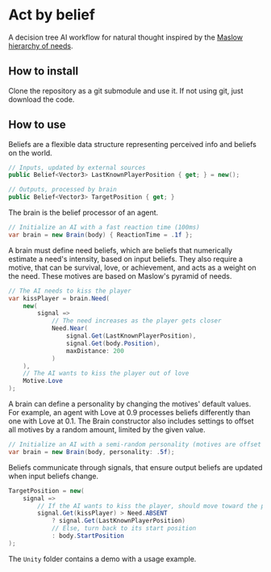 # Act by belief

A decision tree AI workflow for natural thought inspired by the [Maslow hierarchy of needs](https://wikipedia.org/wiki/Maslow%27s_hierarchy_of_needs).

## How to install

Clone the repository as a git submodule and use it. If not using git, just download the code.

## How to use

Beliefs are a flexible data structure representing perceived info and beliefs on the world.

```csharp
// Inputs, updated by external sources
public Belief<Vector3> LastKnownPlayerPosition { get; } = new();

// Outputs, processed by brain
public Belief<Vector3> TargetPosition { get; }
```

The brain is the belief processor of an agent.

```csharp
// Initialize an AI with a fast reaction time (100ms)
var brain = new Brain(body) { ReactionTime = .1f };
```

A brain must define need beliefs, which are beliefs that numerically estimate a need's intensity, based on input beliefs. They also require a motive, that can be survival, love, or achievement, and acts as a weight on the need. These motives are based on Maslow's pyramid of needs.

```csharp
// The AI needs to kiss the player
var kissPlayer = brain.Need(
    new(
        signal =>
            // The need increases as the player gets closer
            Need.Near(
                signal.Get(LastKnownPlayerPosition),
                signal.Get(body.Position),
                maxDistance: 200
            )
    ),
    // The AI wants to kiss the player out of love
    Motive.Love
);
```

A brain can define a personality by changing the motives' default values. For example, an agent with Love at 0.9 processes beliefs differently than one with Love at 0.1. The Brain constructor also includes settings to offset all motives by a random amount, limited by the given value.

```csharp
// Initialize an AI with a semi-random personality (motives are offset by a max of +-0.5)
var brain = new Brain(body, personality: .5f);
```

Beliefs communicate through signals, that ensure output beliefs are updated when input beliefs change.

```csharp
TargetPosition = new(
    signal =>
        // If the AI wants to kiss the player, should move toward the player
        signal.Get(kissPlayer) > Need.ABSENT
            ? signal.Get(LastKnownPlayerPosition)
            // Else, turn back to its start position
            : body.StartPosition
);
```

The `Unity` folder contains a demo with a usage example.
